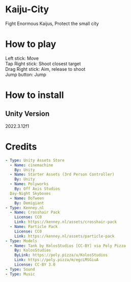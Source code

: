 # Kaiju-City

Fight Enormous Kaijus, Protect the small city

# How to play

Left stick: Move  
Tap Right stick: Shoot closest target  
Drag Right stick: Aim, release to shoot  
Jump button: Jump


# How to install

## Unity Version

2022.3.12f1

# Credits

```yaml
- Type: Unity Assets Store
  - Name: cinemachine
    By: Unity
  - Name: Starter Assets (3rd Person Controller)
    By: Unity
  - Name: Polyworks
    By: Off Axis Studios
  Day-Night Skyboxes
  - Name: DoTween
    By: Demigiant
- Type: Kenney.nl
  - Name: Crosshair Pack
    License: CC0
    Link: https://kenney.nl/assets/crosshair-pack
  - Name: Particle Pack
    License: CC0
    Link: https://kenney.nl/assets/particle-pack
- Type: Models
  - Name: Tank by KolosStudios [CC-BY] via Poly Pizza
    By: KolosStudios 
    ByLink: https://poly.pizza/u/KolosStudios
    Link: https://poly.pizza/m/egcLMSGiuA
    License: CC-BY 3.0
- Type: Sound
- Type: Music
```



